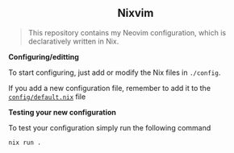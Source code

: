 <h2 align="center">Nixvim</h2>

> This repository contains my Neovim configuration, which is declaratively written in Nix.

**Configuring/editting**

To start configuring, just add or modify the Nix files in `./config`.

If you add a new configuration file, remember to add it to the [`config/default.nix`](./config/default.nix) file

**Testing your new configuration**

To test your configuration simply run the following command

```sh
nix run .
```
